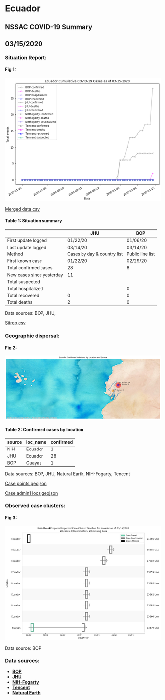 # Ecuador
## NSSAC COVID-19 Summary
## 03/15/2020



### Situation Report:
#### Fig 1:
![Ecuador cases](../merged_histories/Ecuador_merged_histories.png)

[Merged data csv](https://github.com/SchlittDataSci/SchlittDataSci.github.io/blob/master/data/tables/Ecuador_merged_daily.csv)

#### Table 1: Situation summary


|                           | JHU                         | BOP              |
|---------------------------|-----------------------------|------------------|
| First update logged       | 01/22/20                    | 01/06/20         |
| Last update logged        | 03/14/20                    | 03/14/20         |
| Method                    | Cases by day & country list | Public line list |
| First known case          | 01/22/20                    | 02/29/20         |
| Total confirmed cases     | 28                          | 8                |
| New cases since yesterday | 11                          |                  |
| Total suspected           |                             |                  |
| Total hospitalized        |                             | 0                |
| Total recovered           | 0                           | 0                |
| Total deaths              | 2                           | 0                |

Data sources: BOP, JHU, 


[Sitrep csv](https://github.com/SchlittDataSci/SchlittDataSci.github.io/blob/master/data/tables/Ecuador_sitrep.csv)

### Geographic dispersal:
#### Fig 2:
![Ecuador mapped](../case_locs/Ecuador_case_locs.png)

#### Table 2: Confirmed cases by location


| source   | loc_name   |   confirmed |
|----------|------------|-------------|
| NIH      | Ecuador    |           1 |
| JHU      | Ecuador    |          28 |
| BOP      | Guayas     |           1 |

Data sources: BOP, JHU, Natural Earth, NIH-Fogarty, Tencent


[Case points geojson](https://github.com/SchlittDataSci/SchlittDataSci.github.io/blob/master/data/shapes/Ecuador_case_locs.geojson)

[Case admin1 locs geojson](https://github.com/SchlittDataSci/SchlittDataSci.github.io/blob/master/data/shapes/Ecuador_admin1_locs.geojson)

### Observed case clusters:
#### Fig 3:
![Ecuador cases](../cluster_analysis/Ecuador_imported_cases_BOP.png)



Data source: BOP


### Data sources:
* **[BOP](https://github.com/beoutbreakprepared/nCoV2019)**
* **[JHU](https://github.com/CSSEGISandData/COVID-19)** 
* **[NIH-Fogarty](https://docs.google.com/spreadsheets/d/1jS24DjSPVWa4iuxuD4OAXrE3QeI8c9BC1hSlqr-NMiU/edit#gid=1187587451)** 
* **[Tencent](https://news.qq.com/zt2020/page/feiyan.htm)**
* **[Natural Earth](https://www.naturalearthdata.com/forums/forum/natural-earth-map-data/cultural-vectors/admin-1-states-provinces-and-their-boundaries/)**

<!-- Global site tag (gtag.js) - Google Analytics -->
<script async src="https://www.googletagmanager.com/gtag/js?id=UA-158816269-1"></script>
<script>
  window.dataLayer = window.dataLayer || [];
  function gtag(){dataLayer.push(arguments);}
  gtag('js', new Date());

  gtag('config', 'UA-158816269-1');
</script>